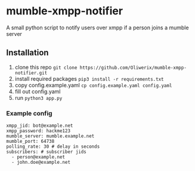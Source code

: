 # mumble-xmpp-notifier
A small python script to notify users over xmpp if a person joins a mumble server

## Installation
1. clone this repo `git clone https://github.com/Oliwerix/mumble-xmpp-notifier.git`
2. install required packages `pip3 install -r requirements.txt`
3. copy config.example.yaml `cp config.example.yaml config.yaml`
4. fill out config.yaml
5. run `python3 app.py`

### Example config
    xmpp_jid: bot@example.net 
    xmpp_password: hackme123
    mumble_server: mumble.example.net 
    mumble_port: 64738
    polling_rate: 30 # delay in seconds
    subscribers: # subscriber jids
      - person@example.net
      - john.doe@example.net
